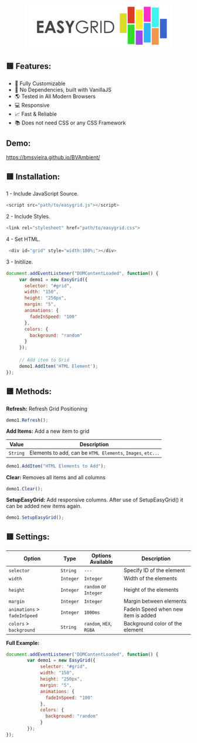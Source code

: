 
<p align="center">
<img width="400" src="https://github.com/BMSVieira/EasyGrid/blob/main/demo-template/images/easy_small.png">
</p>

🟨 Features:
-
- 🔧 Fully Customizable
- 💪 No Dependencies, built with VanillaJS
- 🌎 Tested in All Modern Browsers
- 💻 Responsive
- 📈 Fast & Reliable
- 📚 Does not need CSS or any CSS Framework

Demo:
-
https://bmsvieira.github.io/BVAmbient/

🟨 Installation:
-

1 - Include JavaScript Source.
```javascript
<script src="path/to/easygrid.js"></script>
```
2 - Include Styles.
```javascript
<link rel="stylesheet" href="path/to/easygrid.css">
```
4 - Set HTML.
```javascript
 <div id="grid" style="width:100%;"></div>
```
3 - Initilize.
```javascript
document.addEventListener("DOMContentLoaded", function() {
     var demo1 = new EasyGrid({
       selector: "#grid",
       width: "150",
       height: "250px",
       margin: "5",
       animations: {
         fadeInSpeed: "100"
       },
       colors: {
         background: "random"
       }
     });
     
     // Add item to Grid
     demo1.AddItem('HTML Element');
});
```
🟨 Methods:
-
<b>Refresh:</b>
Refresh Grid Positioning

```javascript
demo1.Refresh();
```

<b>Add Items:</b>
Add a new item to grid

| Value | Description |
| --- | --- |
| `String` | Elements to add, can be `HTML Elements`, `Images`, `etc..`. |

```javascript
demo1.AddItem("HTML Elements to Add");
```

<b>Clear:</b>
Removes all items and all columns

```javascript
demo1.Clear();
```

<b>SetupEasyGrid:</b>
Add responsive columns.
After use of SetupEasyGrid() it can be added new items again.

```javascript
demo1.SetupEasyGrid();
```

🟨 Settings:
-
| Option | Type | Options Available | Description |
| --- | --- | --- | --- |
| `selector` | `String`  | `---` |  Specify ID of the element|
| `width` | `Integer` | `Integer` | Width of the elements|
| `height` | `Integer` | `random` or `Integer` |  Height of the elements|
| `margin` | `Integer` | `Integer` |  Margin between elements|
| `animations` > `fadeInSpeed` | `Integer` | `1000ms` |  FadeIn Speed when new item is added|
| `colors` > `background` | `String` | `random`, `HEX`, `RGBA` |  Background color of the element|

<b>Full Example:</b>

```javascript
document.addEventListener("DOMContentLoaded", function() {
        var demo1 = new EasyGrid({
             selector: "#grid",
             width: "150",
             height: "250px",
             margin: "5",
             animations: {
               fadeInSpeed: "100"
             },
             colors: {
               background: "random"
             }
        });
});
```
